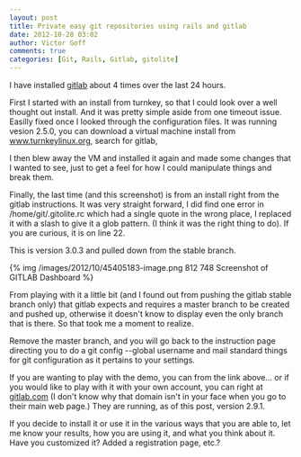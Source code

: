 ```yaml
---
layout: post
title: Private easy git repositories using rails and gitlab
date: 2012-10-28 03:02
author: Victor Goff
comments: true
categories: [Git, Rails, Gitlab, gitolite] 
---
```

I have installed [gitlab](http://gitlabhq.com/) about 4 times over the last 24 hours.
<!-- more -->

First I started with an install from turnkey, so that I could look over a well thought out install.  And it was pretty simple aside from one timeout issue.  Easilly fixed once I looked through the configuration files.  It was running vesion 2.5.0, you can download a virtual machine install from www.turnkeylinux.org, search for gitlab, 

I then blew away the VM and installed it again and made some changes that I wanted to see, just to get a feel for how I could manipulate things and break them.  

Finally, the last time (and this screenshot) is from an install right from the gitlab instructions.  It was very straight forward, I did find one error in /home/git/.gitolite.rc which had a single quote in the wrong place, I replaced it with a slash to give it a glob pattern.  (I think it was the right thing to do).  If you are
curious, it is on line 22.

This is version 3.0.3 and pulled down from the stable branch.

{% img /images/2012/10/45405183-image.png 812 748 Screenshot of GITLAB Dashboard %}

From playing with it a little bit (and I found out from pushing the gitlab stable branch only) that gitlab expects and requires a master branch to be created and pushed up, otherwise it doesn't know to display even the only branch that is there.  So that took me a moment to realize.

Remove the master branch, and you will go back to the instruction page directing you to do a git config --global username and mail
standard things for git configuration as it pertains to your
settings.

If you are wanting to play with the demo, you can from the link above... or if you would like to play with it with your own account, you can right at [gitlab.com](http://gitlab.com) (I don't know why that domain isn't in your face when you go to their main web page.)  They are running, as of this post, version 2.9.1.

If you decide to install it or use it in the various ways that you are able to, let me know your results, how you are using it, and what you think about it.  Have you customized it?  Added a registration page, etc.?

